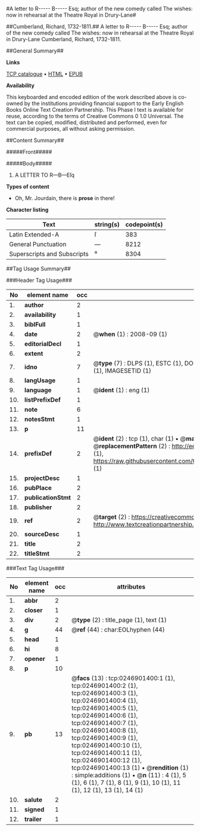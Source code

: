 #A letter to R----- B----- Esq; author of the new comedy called The wishes: now in rehearsal at the Theatre Royal in Drury-Lane#

##Cumberland, Richard, 1732-1811.##
A letter to R----- B----- Esq; author of the new comedy called The wishes: now in rehearsal at the Theatre Royal in Drury-Lane
Cumberland, Richard, 1732-1811.

##General Summary##

**Links**

[TCP catalogue](http://www.ota.ox.ac.uk/tcp/)  • 
[HTML](http://tei.it.ox.ac.uk/tcp/Texts-HTML/free/004/004833892.html)  • 
[EPUB](http://tei.it.ox.ac.uk/tcp/Texts-EPUB/free/004/004833892.epub)

**Availability**

This keyboarded and encoded edition of the
	       work described above is co-owned by the institutions
	       providing financial support to the Early English Books
	       Online Text Creation Partnership. This Phase I text is
	       available for reuse, according to the terms of Creative
	       Commons 0 1.0 Universal. The text can be copied,
	       modified, distributed and performed, even for
	       commercial purposes, all without asking permission.


##Content Summary##

#####Front#####

#####Body#####

1. A LETTER TO R—B—Eſq

**Types of content**

  * Oh, Mr. Jourdain, there is **prose** in there!

**Character listing**


|Text|string(s)|codepoint(s)|
|---|---|---|
|Latin Extended-A|ſ|383|
|General Punctuation|—|8212|
|Superscripts             and Subscripts|⁰|8304|

##Tag Usage Summary##

###Header Tag Usage###

|No|element name|occ|attributes|
|---|---|---|---|
|1.|__author__|2||
|2.|__availability__|1||
|3.|__biblFull__|1||
|4.|__date__|2| @__when__ (1) : 2008-09 (1)|
|5.|__editorialDecl__|1||
|6.|__extent__|2||
|7.|__idno__|7| @__type__ (7) : DLPS (1), ESTC (1), DOCNO (1), TCP (1), GALEDOCNO (1), CONTENTSET (1), IMAGESETID (1)|
|8.|__langUsage__|1||
|9.|__language__|1| @__ident__ (1) : eng (1)|
|10.|__listPrefixDef__|1||
|11.|__note__|6||
|12.|__notesStmt__|1||
|13.|__p__|11||
|14.|__prefixDef__|2| @__ident__ (2) : tcp (1), char (1)  •  @__matchPattern__ (2) : ([0-9\-]+):([0-9IVX]+) (1), (.+) (1)  •  @__replacementPattern__ (2) : http://eebo.chadwyck.com/downloadtiff?vid=$1&page=$2 (1), https://raw.githubusercontent.com/textcreationpartnership/Texts/master/tcpchars.xml#$1 (1)|
|15.|__projectDesc__|1||
|16.|__pubPlace__|2||
|17.|__publicationStmt__|2||
|18.|__publisher__|2||
|19.|__ref__|2| @__target__ (2) : https://creativecommons.org/publicdomain/zero/1.0/ (1), http://www.textcreationpartnership.org/docs/. (1)|
|20.|__sourceDesc__|1||
|21.|__title__|2||
|22.|__titleStmt__|2||


###Text Tag Usage###

|No|element name|occ|attributes|
|---|---|---|---|
|1.|__abbr__|2||
|2.|__closer__|1||
|3.|__div__|2| @__type__ (2) : title_page (1), text (1)|
|4.|__g__|44| @__ref__ (44) : char:EOLhyphen (44)|
|5.|__head__|1||
|6.|__hi__|8||
|7.|__opener__|1||
|8.|__p__|10||
|9.|__pb__|13| @__facs__ (13) : tcp:0246901400:1 (1), tcp:0246901400:2 (1), tcp:0246901400:3 (1), tcp:0246901400:4 (1), tcp:0246901400:5 (1), tcp:0246901400:6 (1), tcp:0246901400:7 (1), tcp:0246901400:8 (1), tcp:0246901400:9 (1), tcp:0246901400:10 (1), tcp:0246901400:11 (1), tcp:0246901400:12 (1), tcp:0246901400:13 (1)  •  @__rendition__ (1) : simple:additions (1)  •  @__n__ (11) : 4 (1), 5 (1), 6 (1), 7 (1), 8 (1), 9 (1), 10 (1), 11 (1), 12 (1), 13 (1), 14 (1)|
|10.|__salute__|2||
|11.|__signed__|1||
|12.|__trailer__|1||
